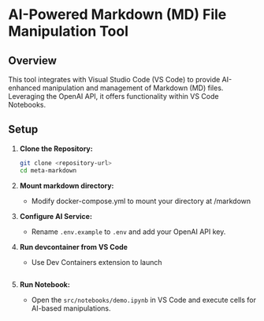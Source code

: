 # AI-Powered Markdown (MD) File Manipulation Tool

## Overview

This tool integrates with Visual Studio Code (VS Code) to provide AI-enhanced manipulation and management of Markdown (MD) files. Leveraging the OpenAI API, it offers functionality within VS Code Notebooks.

## Setup

1. **Clone the Repository:**
   ```bash
   git clone <repository-url>
   cd meta-markdown
   ```
2. **Mount markdown directory:**
   - Modify docker-compose.yml to mount your directory at /markdown

3. **Configure AI Service:**
   - Rename `.env.example` to `.env` and add your OpenAI API key.

4. **Run devcontainer from VS Code**
   - Use Dev Containers extension to launch
   ```

5. **Run Notebook:**
   - Open the `src/notebooks/demo.ipynb` in VS Code and execute cells for AI-based manipulations.
